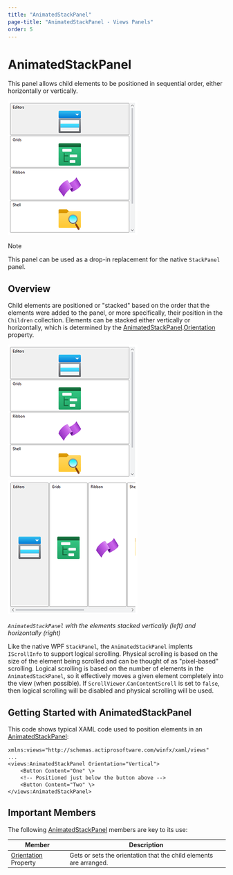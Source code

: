```yaml
---
title: "AnimatedStackPanel"
page-title: "AnimatedStackPanel - Views Panels"
order: 5
---
```

# AnimatedStackPanel

This panel allows child elements to be positioned in sequential order, either horizontally or vertically.

![Screenshot](../images/animatedstackpanel-vertical.png)

> [!NOTE]
> This panel can be used as a drop-in replacement for the native `StackPanel` panel.

## Overview

Child elements are positioned or "stacked" based on the order that the elements were added to the panel, or more specifically, their position in the `Children` collection.  Elements can be stacked either vertically or horizontally, which is determined by the [AnimatedStackPanel](xref:ActiproSoftware.Windows.Controls.Views.AnimatedStackPanel).[Orientation](xref:ActiproSoftware.Windows.Controls.Views.AnimatedStackPanel.Orientation) property.

![Screenshot](../images/animatedstackpanel-vertical.png)![Screenshot](../images/animatedstackpanel-horizontal.png)

*`AnimatedStackPanel` with the elements stacked vertically (left) and horizontally (right)*

Like the native WPF `StackPanel`, the `AnimatedStackPanel` implents `IScrollInfo` to support logical scrolling.  Physical scrolling is based on the size of the element being scrolled and can be thought of as "pixel-based" scrolling.  Logical scrolling is based on the number of elements in the `AnimatedStackPanel`, so it effectively moves a given element completely into the view (when possible).  If `ScrollViewer`.`CanContentScroll` is set to `false`, then logical scrolling will be disabled and physical scrolling will be used.

## Getting Started with AnimatedStackPanel

This code shows typical XAML code used to position elements in an [AnimatedStackPanel](xref:ActiproSoftware.Windows.Controls.Views.AnimatedStackPanel):

```xaml
xmlns:views="http://schemas.actiprosoftware.com/winfx/xaml/views"
...
<views:AnimatedStackPanel Orientation="Vertical">
	<Button Content="One" \>
	<!-- Positioned just below the button above -->
	<Button Content="Two" \>
</views:AnimatedStackPanel>
```

## Important Members

The following [AnimatedStackPanel](xref:ActiproSoftware.Windows.Controls.Views.AnimatedStackPanel) members are key to its use:

| Member | Description |
|-----|-----|
| [Orientation](xref:ActiproSoftware.Windows.Controls.Views.AnimatedStackPanel.Orientation) Property | Gets or sets the orientation that the child elements are arranged. |
